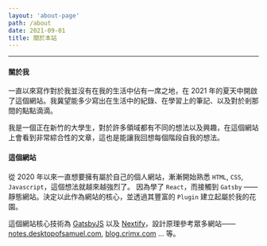 ```yaml
---
layout: 'about-page'
path: /about
date: 2021-09-01
title: 關於本站
---
```


---
#### 關於我

一直以來寫作對於我並沒有在我的生活中佔有一席之地，在 2021 年的夏天中開啟了這個網站。我冀望能多少寫出在生活中的紀錄、在學習上的筆記、以及對於剎那間的點點滴滴。

我是一個正在新竹的大學生，對於許多領域都有不同的想法以及興趣，在這個網站上會看到非常綜合性的文章，這也是能讓我回想每個階段自我的想法。

#### 這個網站

從 2020 年以來一直想要擁有屬於自己的個人網站，漸漸開始熟悉 `HTML`, `CSS`, `Javascript`，這個想法就越來越強烈了。
因為學了 `React`，而接觸到 `Gatsby` —— 靜態網站。決定以此作為網站的核心，並透過其豐富的 `Plugin` 建立起屬於我的花園。

這個網站核心技術為 [GatsbyJS](https://www.gatsbyjs.com/) 以及 [Nextify](https://app.netlify.com)，設計原理參考眾多網站——
[notes.desktopofsamuel.com](https://notes.desktopofsamuel.com/), [blog.crimx.com](https://bog.crmix.com) ... 等。